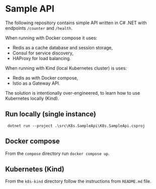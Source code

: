 # Sample API

The following repository contains simple API written in C# .NET with endpoints ``/counter`` and ``/health``.

When running with Docker compose it uses:
- Redis as a cache database and session storage,
- Consul for service discovery,
- HAProxy for load balancing.

When running with Kind (local Kubernetes cluster) is uses:
- Redis as with Docker compose,
- Istio as a Gateway API.

The solution is intentionally over-engineered, to learn how to use Kubernetes locally (Kind).

## Run locally (single instance)

`` dotnet run --project .\src\K8s.SampleApi\K8s.SampleApi.csproj``

## Docker compose

From the ``compose`` directory run ``docker compose up``.

## Kubernetes (Kind)

From the ``k8s-kind`` directory follow the instructions from ``README.md`` file.

